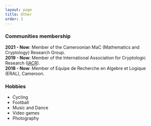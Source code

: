 ```yaml
---
layout: page
title: Other
order: 2
---
```


### Communities membership

**2021 - Now**: Member of the Cameroonian MaC (Mathematics and Cryptology) Research Group.\
**2019 - Now**: Member of the International Association for Cryptologic Research ([IACR](https://iacr.org)).\
**2018 - Now**: Member of Equipe de Recherche en Algebre et Logique (ERAL), Cameroon.


### Hobbies

- Cycling
- Football
- Music and Dance
- Video games
- Photography


